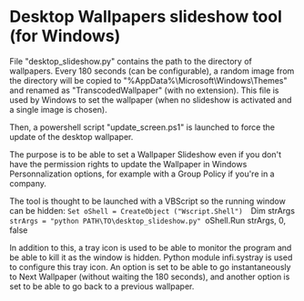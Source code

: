 # Desktop Wallpapers slideshow tool (for Windows)

File "desktop_slideshow.py" contains the path to the directory of wallpapers.
Every 180 seconds (can be configurable), a random image from the directory will be copied to "%AppData%\Microsoft\Windows\Themes"
and renamed as "TranscodedWallpaper" (with no extension).
This file is used by Windows to set the wallpaper (when no slideshow is activated and a single image is chosen).

Then, a powershell script "update_screen.ps1" is launched to force the update of the desktop wallpaper.

The purpose is to be able to set a Wallpaper Slideshow even if you don't have the permission rights to update the Wallpaper in Windows Personnalization options,
for example with a Group Policy if you're in a company.

The tool is thought to be launched with a VBScript so the running window can be hidden:
`Set oShell = CreateObject ("Wscript.Shell") 
`Dim strArgs
`strArgs = "python PATH\TO\desktop_slideshow.py"
`oShell.Run strArgs, 0, false

In addition to this, a tray icon is used to be able to monitor the program and be able to kill it as the window is hidden.
Python module infi.systray is used to configure this tray icon.
An option is set to be able to go instantaneously to Next Wallpaper (without waiting the 180 seconds),
and another option is set to be able to go back to a previous wallpaper.
